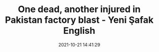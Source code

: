 ---
"title": "One dead, another injured in Pakistan factory blast - Yeni Şafak English"
"date": "2021-10-21 14:41:29"
"feed_name": "GOOGLENEWSINDUSTRIAL"
"feed_website": "https://news.google.com/search?q=industrial%2Bincident&hl=en-US&gl=US&ceid=US:en"
"feed_rss": "https://news.google.com/rss/search?q=industrial%2Bincident&hl=en-US&gl=US&ceid=US:en"
"link": "https://m.yenisafak.com/en/world/one-dead-another-injured-in-pakistan-factory-blast-3582751"
"source": "{'href': 'https://m.yenisafak.com', 'title': 'Yeni Şafak English'}"
"file": "_posts/2021-1-1-1176a6ca781560dd716dd4912365fed331276337.md"
"accident": "1"
"drilling": "0"
"dead": "1"
"injured": "0"
"arrested": "0"
"place": "pakistan"
"where": "unknown site"
"causes": "blast"
"place_uri": "http://en.wikipedia.org/wiki/Pakistan"
---